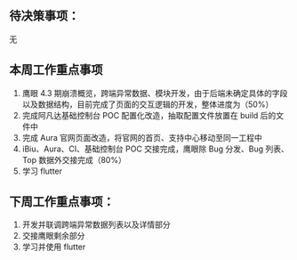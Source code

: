 ## 待决策事项：
无
## 本周工作重点事项
1. 鹰眼 4.3 期崩溃概览，跨端异常数据、模块开发，由于后端未确定具体的字段以及数据结构，目前完成了页面的交互逻辑的开发，整体进度为（50%）
2. 完成阿凡达基础控制台 POC 配置化改造，抽取配置文件放置在 build 后的文件中
3. 完成 Aura 官网页面改造，将官网的首页、支持中心移动至同一工程中
4. iBiu、Aura、CI、基础控制台 POC 交接完成，鹰眼除 Bug 分发、Bug 列表、Top 数据外交接完成（80%）
5. 学习 flutter
## 下周工作重点事项：
1. 开发并联调跨端异常数据列表以及详情部分
2. 交接鹰眼剩余部分
3. 学习并使用 flutter
